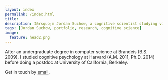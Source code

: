 ```yaml
---
layout: index
permalink: /index.html
title:
description: I&rsquo;m Jordan Suchow, a cognitive scientist studying vision, learning, memory, and technology.
tags: [Jordan Suchow, portfolio, research, cognitive science]
image:
  feature: head2.png
---
```


After an undergraduate degree in computer science at Brandeis (B.S. 2009), I studied cognitive psychology at Harvard (A.M. 2011, Ph.D. 2014) before doing a postdoc at University of California, Berkeley.

Get in touch by [email](mailto:suchow@berkeley.edu).
